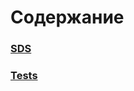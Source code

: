 # Содержание

### [SDS](https://github.com/PhoeniX-art-lab/TRiTPO/tree/main/SDS)
### [Tests](https://github.com/PhoeniX-art-lab/TRiTPO/tree/main/Tests)
